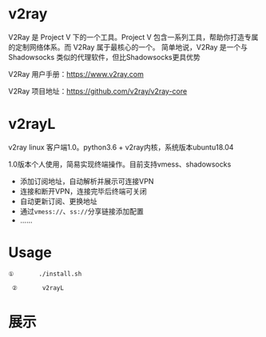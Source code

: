 # v2ray
V2Ray 是 Project V 下的一个工具。Project V 包含一系列工具，帮助你打造专属的定制网络体系。而 V2Ray 属于最核心的一个。 简单地说，V2Ray 是一个与 Shadowsocks 类似的代理软件，但比Shadowsocks更具优势

V2Ray 用户手册：https://www.v2ray.com

V2Ray 项目地址：https://github.com/v2ray/v2ray-core

# v2rayL
v2ray linux 客户端1.0。python3.6 + v2ray内核，系统版本ubuntu18.04

1.0版本个人使用，简易实现终端操作。目前支持vmess、shadowsocks

- 添加订阅地址，自动解析并展示可连接VPN
- 连接和断开VPN，连接完毕后终端可关闭
- 自动更新订阅、更换地址
- 通过`vmess://`、`ss://`分享链接添加配置
- ......

# Usage
```
①       ./install.sh
```

```
 ②       v2rayL
```

# 展示
